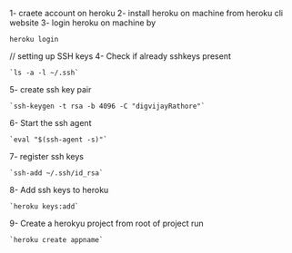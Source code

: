 1- craete account on heroku
2- install heroku on machine from heroku cli website
3- login heroku on machine by
  
  `heroku login`

// setting up SSH keys 
4- Check if already sshkeys present

    `ls -a -l ~/.ssh`

5- create ssh key pair

    `ssh-keygen -t rsa -b 4096 -C "digvijayRathore"`

6- Start the ssh agent

    `eval "$(ssh-agent -s)"`

7- register ssh keys

    `ssh-add ~/.ssh/id_rsa`

8- Add ssh keys to heroku

    `heroku keys:add`

9- Create a herokyu project from root of project run

    `heroku create appname`
